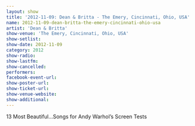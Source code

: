 ```yaml
---
layout: show
title: '2012-11-09: Dean & Britta - The Emery, Cincinnati, Ohio, USA'
name: 2012-11-09-dean-britta-the-emery-cincinnati-ohio-usa
artist: 'Dean & Britta'
show-venue: 'The Emery, Cincinnati, Ohio, USA'
show-setlist: 
show-date: 2012-11-09
category: 2012
show-radio: 
show-lastfm: 
show-cancelled: 
performers: 
facebook-event-url: 
show-poster-url: 
show-ticket-url: 
show-venue-website: 
show-additional: 
---
```


13 Most Beautiful…Songs for Andy Warhol’s Screen Tests 